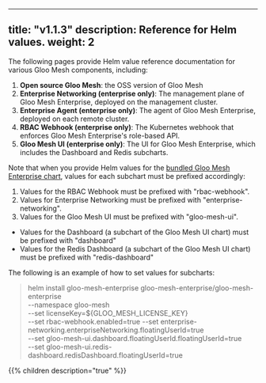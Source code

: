 
---
title: "v1.1.3"
description: Reference for Helm values. 
weight: 2
---

The following pages provide Helm value reference documentation for various Gloo Mesh components, including:

1. **Open source Gloo Mesh**: the OSS version of Gloo Mesh
2. **Enterprise Networking (enterprise only)**: The management plane of Gloo Mesh Enterprise, deployed on the management cluster.
3. **Enterprise Agent (enterprise only)**: The agent of Gloo Mesh Enterprise, deployed on each remote cluster.
4. **RBAC Webhook (enterprise only)**: The Kubernetes webhook that enforces Gloo Mesh Enterprise's role-based API.
5. **Gloo Mesh UI (enterprise only)**: The UI for Gloo Mesh Enterprise, which includes the Dashboard and Redis subcharts.

Note that when you provide Helm values for the [bundled Gloo Mesh Enterprise chart](https://storage.googleapis.com/gloo-mesh-enterprise/gloo-mesh-enterprise),
values for each subchart must be prefixed accordingly:

1. Values for the RBAC Webhook must be prefixed with "rbac-webhook".
2. Values for Enterprise Networking must be prefixed with "enterprise-networking".
3. Values for the Gloo Mesh UI must be prefixed with "gloo-mesh-ui".
  - Values for the Dashboard (a subchart of the Gloo Mesh UI chart) must be prefixed with "dashboard"
  - Values for the Redis Dashboard (a subchart of the Gloo Mesh UI chart) must be prefixed with "redis-dashboard"


The following is an example of how to set values for subcharts:


> helm install gloo-mesh-enterprise gloo-mesh-enterprise/gloo-mesh-enterprise \
> --namespace gloo-mesh \
> --set licenseKey=${GLOO_MESH_LICENSE_KEY}  \
> --set rbac-webhook.enabled=true
> --set enterprise-networking.enterpriseNetworking.floatingUserId=true \
> --set gloo-mesh-ui.dashboard.floatingUserId.floatingUserId=true \
> --set gloo-mesh-ui.redis-dashboard.redisDashboard.floatingUserId=true

{{% children description="true" %}}
